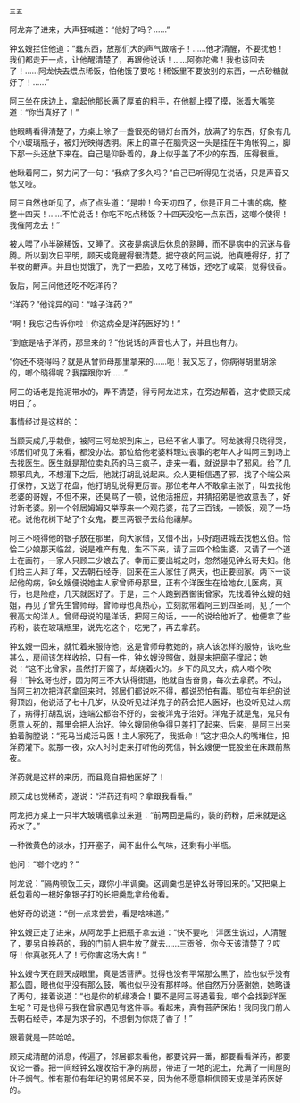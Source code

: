     三五 

   阿龙奔了进来，大声狂喊道：“他好了吗？……”

   钟幺嫂拦住他道：“蠢东西，放那们大的声气做啥子！……他才清醒，不要扰他！我们都走开一点，让他醒清楚了，再跟他说话！……阿弥陀佛！我也该回去了！……阿龙快去煨点稀饭，怕他饿了要吃！稀饭里不要放别的东西，一点砂糖就好了！……”

   阿三坐在床边上，拿起他那长满了厚茧的粗手，在他额上摸了摸，张着大嘴笑道：“你当真好了！”

   他眼睛看得清楚了，方桌上除了一盏很亮的锡灯台而外，放满了的东西，好象有几个小玻璃瓶子，被灯光映得透明。床上的罩子在脑壳这一头是挂在牛角帐钩上，脚下那一头还放下来在。自己是仰卧着的，身上似乎盖了不少的东西，压得很重。

   他瞅着阿三，努力问了一句：“我病了多久吗？”自己已听得见在说话，只是声音又低又哑。

   阿三自然也听见了，点了点头道：“是啦！今天初四了，你是正月二十害的病，整整十四天！……不忙说话！你吃不吃点稀饭？十四天没吃一点东西，这啷个使得！我催阿龙去！”

   被人喂了小半碗稀饭，又睡了。这夜是病退后休息的熟睡，而不是病中的沉迷与昏腾。所以到次日平明，顾天成竟醒得很清楚。据守夜的阿三说，他真睡得好，打了半夜的鼾声。并且也觉饿了，洗了一把脸，又吃了稀饭，还吃了咸菜，觉得很香。

   饭后，阿三问他还吃不吃洋药？

   “洋药？”他诧异的问：“啥子洋药？”

   “啊！我忘记告诉你啦！你这病全是洋药医好的！”

   “到底是啥子洋药，那里来的？”他说话的声音也大了，并且也有力。

   “你还不晓得吗？就是从曾师母那里拿来的……呃！我又忘了，你病得胡里胡涂的，啷个晓得呢？我摆跟你听……”

   阿三的话老是拖泥带水的，弄不清楚，得亏阿龙进来，在旁边帮着，这才使顾天成明白了。

   事情经过是这样的：

   当顾天成几乎栽倒，被阿三阿龙架到床上，已经不省人事了。阿龙骇得只晓得哭，邻居们听见了来看，都没办法。那位给他老婆料理过丧事的老年人才叫阿三到场上去找医生。医生就是那位卖丸药的马三疯子，走来一看，就说是中了邪风。给了几颗邪风丸，不想灌下之后，他就打胡乱说起来。众人更相信遇了邪，找了个端公来打保符，又送了花盘，他打胡乱说得更厉害。那位老年人不敢拿主张了，叫去找他老婆的哥嫂，不但不来，还臭骂了一顿，说他活报应，并猜招弟是他故意丢了，好讨新老婆。别一个邻居姆姆又举荐来一个观花婆，花了三百钱，一顿饭，观了一场花。说他花树下站了个女鬼，要三两银子去给他禳解。

   阿三不晓得他的银子放在那里，向大家借，又借不出，只好跑进城去找他幺伯。恰恰二少娘那天临盆，说是难产有鬼，生不下来，请了三四个检生婆，又请了一个道士在画符，一家人只顾二少娘去了。幸而正要出城之时，忽然碰见钟幺哥夫妇。他们给主人拜了年，又去朝石经寺，回来在主人家住了两天，也正要回家。两下一谈起他的病，钟幺嫂便说她主人家曾师母那里，正有个洋医生在给她女儿医病，真行，也是险症，几天就医好了。于是，三个人跑到西御街曾家，先找着钟幺嫂的姐姐，再见了曾先生曾师母。曾师母也真热心，立刻就带着阿三到四圣祠，见了一个很高大的洋人。曾师母说的是洋话，把阿三的话，一一的说给他听了。他便拿了些药粉，装在玻璃瓶里，说先吃这个，吃完了，再去拿药。

   钟幺嫂一回来，就忙着来服侍他，这是曾师母教她的，病人该怎样的服侍，该吃些甚么，房间该怎样收拾，只有一件，钟幺嫂没照做，就是未把窗子撑起；她说：“这不比曾家，虽然打开窗子，却烧着火的。乡下的风又大，病人啷个吹得！”钟幺哥也好，因为阿三不大认得街道，他就自告奋勇，每次去拿药。不过，当阿三初次把洋药拿回来时，邻居们都说吃不得，都说恐怕有毒。那位有年纪的说得顶凶，他说活了七十几岁，从没听见过洋鬼子的药会把人医好，也没听见过人病了，病得打胡乱说，连端公都治不好的，会被洋鬼子治好。洋鬼子就是鬼，鬼只有愿意人死的，那里会把人治好。钟幺嫂同他争得只差打了起来。后来，是阿三出来拍着胸膛说：“死马当成活马医！主人家死了，我抵命！”这才把众人的嘴堵住，把洋药灌下。就那一夜，众人时时走来打听他的死信，钟幺嫂便一屁股坐在床跟前熬夜。

   洋药就是这样的来历，而且竟自把他医好了！

   顾天成也觉稀奇，遂说：“洋药还有吗？拿跟我看看。”

   阿龙把方桌上一只半大玻璃瓶拿过来道：“前两回是扁的，装的药粉，后来就是这药水了。”

   一种微黄色的淡水，打开塞子，闻不出什么气味，还剩有小半瓶。

   他问：“啷个吃的？”

   阿龙说：“隔两顿饭工夫，跟你小半调羹。这调羹也是钟幺哥带回来的。”又把桌上纸包着的一根好象银子打的长把羹匙拿给他看。

   他好奇的说道：“倒一点来尝尝，看是啥味道。”

   钟幺嫂正走了进来，从阿龙手上把瓶子拿去道：“快不要吃！洋医生说过，人清醒了，要另自换药的，我的门前人把牛放了就去……三贡爷，你今天该清楚了？哎呀！你真骇死人了！亏你害这场大病！”

   钟幺嫂今天在顾天成眼里，真是活菩萨。觉得也没有平常那么黑了，脸也似乎没有那么圆，眼也似乎没有那么鼓，嘴也似乎没有那样哆。他自然万分感谢她，她略谦了两句，接着说道：“也是你的机缘凑合！要不是阿三哥遇着我，啷个会找到洋医生呢？可是也得亏我在曾家遇见有这件事。看起来，真有菩萨保佑！我同我门前人去朝石经寺，本是为求子的，不想倒为你烧了香了！”

   跟着就是一阵哈哈。

   顾天成清醒的消息，传遍了，邻居都来看他，都要诧异一番，都要看看洋药，都要议论一番。把一间经钟幺嫂收拾干净的病房，带进了一地的泥土，充满了一间屋的叶子烟气。惟有那位有年纪的男邻居不来，因为他不愿意相信顾天成是洋药医好的。

